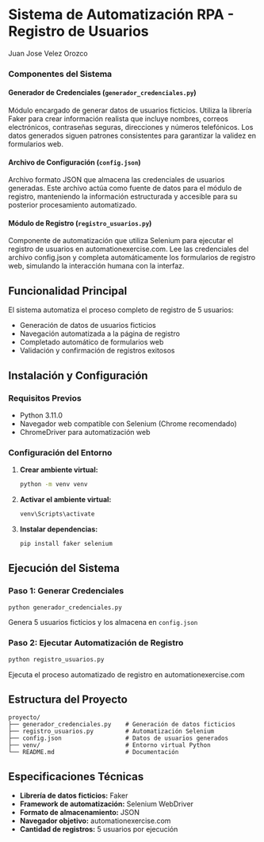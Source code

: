 # Sistema de Automatización RPA - Registro de Usuarios

Juan Jose Velez Orozco

### Componentes del Sistema

#### Generador de Credenciales (`generador_credenciales.py`)
Módulo encargado de generar datos de usuarios ficticios. Utiliza la librería Faker para crear información realista que incluye nombres, correos electrónicos, contraseñas seguras, direcciones y números telefónicos. Los datos generados siguen patrones consistentes para garantizar la validez en formularios web.

#### Archivo de Configuración (`config.json`)
Archivo formato JSON que almacena las credenciales de usuarios generadas. Este archivo actúa como fuente de datos para el módulo de registro, manteniendo la información estructurada y accesible para su posterior procesamiento automatizado.

#### Módulo de Registro (`registro_usuarios.py`)
Componente de automatización que utiliza Selenium para ejecutar el registro de usuarios en automationexercise.com. Lee las credenciales del archivo config.json y completa automáticamente los formularios de registro web, simulando la interacción humana con la interfaz.

## Funcionalidad Principal

El sistema automatiza el proceso completo de registro de 5 usuarios:
- Generación de datos de usuarios ficticios
- Navegación automatizada a la página de registro
- Completado automático de formularios web
- Validación y confirmación de registros exitosos

## Instalación y Configuración

### Requisitos Previos
- Python 3.11.0
- Navegador web compatible con Selenium (Chrome recomendado)
- ChromeDriver para automatización web

### Configuración del Entorno

1. **Crear ambiente virtual:**
   ```bash
   python -m venv venv
   ```

2. **Activar el ambiente virtual:**
   ```bash
   venv\Scripts\activate
   ```

3. **Instalar dependencias:**
   ```bash
   pip install faker selenium
   ```

## Ejecución del Sistema

### Paso 1: Generar Credenciales
```bash
python generador_credenciales.py
```
Genera 5 usuarios ficticios y los almacena en `config.json`

### Paso 2: Ejecutar Automatización de Registro
```bash
python registro_usuarios.py
```
Ejecuta el proceso automatizado de registro en automationexercise.com

## Estructura del Proyecto

```
proyecto/
├── generador_credenciales.py    # Generación de datos ficticios
├── registro_usuarios.py         # Automatización Selenium
├── config.json                  # Datos de usuarios generados
├── venv/                        # Entorno virtual Python
└── README.md                    # Documentación
```

## Especificaciones Técnicas

- **Librería de datos ficticios:** Faker
- **Framework de automatización:** Selenium WebDriver
- **Formato de almacenamiento:** JSON
- **Navegador objetivo:** automationexercise.com
- **Cantidad de registros:** 5 usuarios por ejecución
